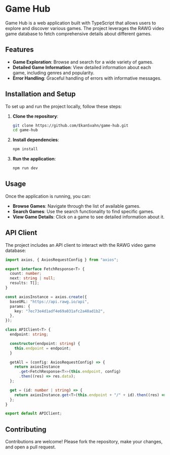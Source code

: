 # Game Hub

Game Hub is a web application built with TypeScript that allows users to explore and discover various games. The project leverages the RAWG video game database to fetch comprehensive details about different games.

## Features

- **Game Exploration**: Browse and search for a wide variety of games.
- **Detailed Game Information**: View detailed information about each game, including genres and popularity.
- **Error Handling**: Graceful handling of errors with informative messages.

## Installation and Setup

To set up and run the project locally, follow these steps:

1. **Clone the repository**:
    ```sh
    git clone https://github.com/EkanSvahn/game-hub.git
    cd game-hub
    ```

2. **Install dependencies**:
    ```sh
    npm install
    ```

3. **Run the application**:
    ```sh
    npm run dev
    ```

## Usage

Once the application is running, you can:

- **Browse Games**: Navigate through the list of available games.
- **Search Games**: Use the search functionality to find specific games.
- **View Game Details**: Click on a game to see detailed information about it.

## API Client

The project includes an API client to interact with the RAWG video game database:

```typescript
import axios, { AxiosRequestConfig } from "axios";

export interface FetchResponse<T> {
  count: number;
  next: string | null;
  results: T[];
}

const axiosInstance = axios.create({
  baseURL: "https://api.rawg.io/api",
  params: {
    key: "7ec73e4d1adf4e69a031afc2a48ad1b2",
  },
});

class APIClient<T> {
  endpoint: string;

  constructor(endpoint: string) {
    this.endpoint = endpoint;
  }

  getAll = (config: AxiosRequestConfig) => {
    return axiosInstance
      .get<FetchResponse<T>>(this.endpoint, config)
      .then((res) => res.data);
  };

  get = (id: number | string) => {
    return axiosInstance.get<T>(this.endpoint + "/" + id).then((res) => res.data);
  };
}

export default APIClient;
```
## Contributing
Contributions are welcome! Please fork the repository, make your changes, and open a pull request.
